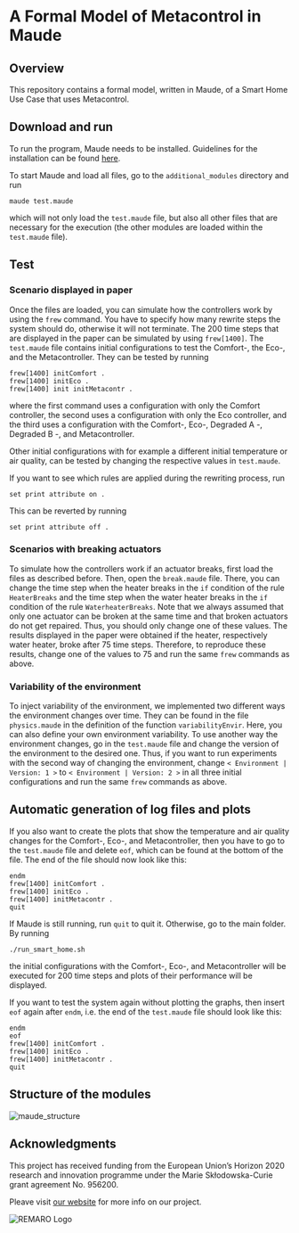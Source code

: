 # A Formal Model of Metacontrol in Maude
## Overview
This repository contains a formal model, written in Maude, of a Smart Home Use Case that uses Metacontrol.

## Download and run
To run the program, Maude needs to be installed. Guidelines for the installation can be found [here](http://maude.cs.illinois.edu/w/index.php/Maude_download_and_installation).

To start Maude and load all files, go to the `additional_modules` directory and run
```
maude test.maude
```
which will not only load the `test.maude` file, but also all other files that are necessary for the execution (the other modules are loaded within the `test.maude` file).

## Test
### Scenario displayed in paper
Once the files are loaded, you can simulate how the controllers work by using the `frew` command. You have to specify how many rewrite steps the system should do, otherwise it will not terminate. The 200 time steps that are displayed in the paper can be simulated by using `frew[1400]`. The `test.maude` file contains initial configurations to test the Comfort-, the Eco-, and the Metacontroller. They can be tested by running
```
frew[1400] initComfort .
frew[1400] initEco .
frew[1400] init initMetacontr .
```
where the first command uses a configuration with only the Comfort controller, the second uses a configuration with only the Eco controller, and the third uses a configuration with the Comfort-, Eco-, Degraded A -, Degraded B -, and Metacontroller.

Other initial configurations with for example a different initial temperature or air quality, can be tested by changing the respective values in `test.maude`.

If you want to see which rules are applied during the rewriting process, run
```
set print attribute on .
```
This can be reverted by running
```
set print attribute off .
```

### Scenarios with breaking actuators
To simulate how the controllers work if an actuator breaks, first load the files as described before. Then, open the `break.maude` file. There, you can change the time step when the heater breaks in the `if` condition of the rule `HeaterBreaks` and the time step when the water heater breaks in the `if` condition of the rule `WaterheaterBreaks`. Note that we always assumed that only one actuator can be broken at the same time and that broken actuators do not get repaired. Thus, you should only change one of these values. The results displayed in the paper were obtained if the heater, respectively water heater, broke after 75 time steps. Therefore, to reproduce these results, change one of the values to 75 and run the same `frew` commands as above.

### Variability of the environment
To inject variability of the environment, we implemented two different ways the environment changes over time. They can be found in the file `physics.maude` in the definition of the function `variabilityEnvir`. Here, you can also define your own environment variability.
To use another way the environment changes, go in the `test.maude` file and change the version of the environment to the desired one. Thus, if you want to run experiments with the second way of changing the environment, change `< Environment | Version: 1 >` to `< Environment | Version: 2 >` in all three initial configurations and run the same `frew` commands as above.

## Automatic generation of log files and plots
If you also want to create the plots that show the temperature and air quality changes for the Comfort-, Eco-, and Metacontroller, then you have to go to the `test.maude` file and delete `eof`, which can be found at the bottom of the file. The end of the file should now look like this:
```
endm
frew[1400] initComfort .
frew[1400] initEco .
frew[1400] initMetacontr .
quit
```
If Maude is still running, run `quit` to quit it. Otherwise, go to the main folder. By running
```
./run_smart_home.sh
```
the initial configurations with the Comfort-, Eco-, and Metacontroller will be executed for 200 time steps and plots of their performance will be displayed.

If you want to test the system again without plotting the graphs, then insert `eof` again after `endm`, i.e. the end of the `test.maude` file should look like this:
```
endm
eof
frew[1400] initComfort .
frew[1400] initEco .
frew[1400] initMetacontr .
quit
```

## Structure of the modules
![maude_structure](https://user-images.githubusercontent.com/58590193/165742281-a26e551d-13c9-4d05-bea5-389ccb715946.png)

## Acknowledgments
This project has received funding from the European Union’s Horizon 2020 research and innovation programme under the Marie Skłodowska-Curie grant agreement No. 956200.

Pleave visit [our website](https://remaro.eu/) for more info on our project.

![REMARO Logo](https://remaro.eu/wp-content/uploads/2020/09/remaro1-right-1024.png)
